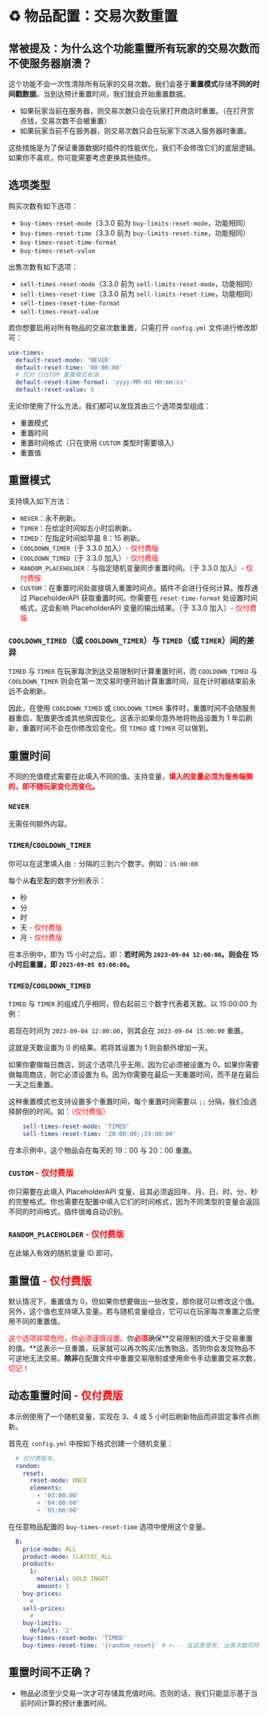 # ♻️ 物品配置：交易次数重置

## 常被提及：为什么这个功能重置所有玩家的交易次数而不使服务器崩溃？

这个功能不会一次性清除所有玩家的交易次数。我们会基于**重置模式**存储**不同的时间戳数据**。当到达预计重置时间，我们就会开始重置数据。

* 如果玩家当前在服务器，则交易次数只会在玩家打开商店时重置。（在打开赏点钱，交易次数不会被重置）
* 如果玩家当前不在服务器，则交易次数只会在玩家下次进入服务器时重置。

这些措施是为了保证重置数据时插件的性能优化，我们不会修改它们的底层逻辑。如果你不喜欢，你可能需要考虑更换其他插件。

## 选项类型

购买次数有如下选项：

* `buy-times-reset-mode`（3.3.0 前为 `buy-limits-reset-mode`，功能相同）
* `buy-times-reset-time`（3.3.0 前为 `buy-limits-reset-time`，功能相同）
* `buy-times-reset-time-format`
* `buy-times-reset-value`

出售次数有如下选项：

* `sell-times-reset-mode`（3.3.0 前为 `sell-limits-reset-mode`，功能相同）
* `sell-times-reset-time`（3.3.0 前为 `sell-limits-reset-time`，功能相同）
* `sell-times-reset-time-format`
* `sell-times-reset-value`

若你想要启用对所有物品的交易次数重置，只需打开 `config.yml` 文件进行修改即可：

``` YAML
use-times:
  default-reset-mode: 'NEVER'
  default-reset-time: '00:00:00'
  # 仅对 CUSTOM 重置模式有效.
  default-reset-time-format: 'yyyy-MM-dd HH:mm:ss'
  default-reset-value: 0
```

无论你使用了什么方法，我们都可以发现其由三个选项类型组成：

* 重置模式
* 重置时间
* 重置时间格式（只在使用 `CUSTOM` 类型时需要填入）
* 重置值

## 重置模式

支持填入如下方法：

* `NEVER`：永不刷新。
* `TIMER`：在给定时间如五小时后刷新。
* `TIMED`：在指定时间如早晨 8：15 刷新。
* `COOLDOWN_TIMER`（于 3.3.0 加入）<font color="red">- 仅付费版</font>
* `COOLDOWN_TIMED`（于 3.3.0 加入）<font color="red">- 仅付费版</font>
* `RANDOM_PLACEHOLDER`：与指定随机变量同步重置时间。（于 3.3.0 加入）<font color="red">- 仅付费版</font>
* `CUSTOM`：在重置时间处直接填入重置时间点，插件不会进行任何计算。推荐通过 PlaceholderAPI 获取重置时间。你需要在 `reset-time-format` 处设置时间格式，这会影响 PlaceholderAPI 变量的输出结果。（于 3.3.0 加入）<font color="red">- 仅付费版</font>

### `COOLDOWN_TIMED`（或 `COOLDOWN_TIMER`）与 `TIMED`（或 `TIMER`）间的差异

`TIMED` 与 `TIMER` 在玩家每次到达交易限制时计算重置时间，而 `COOLDOWN_TIMED` 与 `COOLDOWN_TIMER` 则会在第一次交易时便开始计算重置时间，且在计时器结束前永远不会刷新。

因此，在使用 `COOLDOWN_TIMED` 或 `COOLDOWN_TIMER` 事件时，重置时间不会随服务器重启、配置更改或其他原因变化。这表示如果你意外地将物品设置为 1 年后刷新，重置时间不会在你修改后变化，但 `TIMED` 或 `TIMER` 可以做到。

## 重置时间

不同的充值模式需要在此填入不同的值。支持变量，<font color="red">**填入的变量必须为服务端侧的，即不随玩家变化而变化。**</font>

### `NEVER`

无需任何额外内容。

### `TIMER`/`COOLDOWN_TIMER`

你可以在这里填入由 `:` 分隔的三到六个数字。例如：`15:00:00`

每个从**右**至**左**的数字分别表示：

* 秒
* 分
* 时
* 天 <font color="red">- 仅付费版</font>
* 月 <font color="red">- 仅付费版</font>

在本示例中，即为 15 小时之后。即：**若时间为 `2023-09-04 12:00:00`。则会在 15 小时后重置，即 `2023-09-05 03:00:00`。**

### `TIMED`/`COOLDOWN_TIMED`

`TIMED` 与 `TIMER` 的组成几乎相同，但右起前三个数字代表着天数。以 15:00:00 为例：

若现在时间为 `2023-09-04 12:00:00`，则其会在 `2023-09-04 15:00:00` 重置。

这就是天数设置为 0 的结果。若将其设置为 1 则会额外增加一天。

如果你要做每日商店，则这个选项几乎无用，因为它必须被设置为 0，如果你需要做每周商店，则它必须设置为 6。因为你需要在最后一天重置时间，而不是在最后一天之后重置。

这种重置模式也支持设置多个重置时间，每个重置时间需要以 `;;` 分隔，我们会选择醉倒的时间。如：<font color="red">（仅付费版）</font>

``` YAML
    sell-times-reset-mode: 'TIMED'
    sell-times-reset-time: '20:00:00;;19:00:00'
```

在本示例中，这个物品会在每天的 19：00 与 20：00 重置。

### `CUSTOM` <font color="red">- 仅付费版</font>

你只需要在此填入 PlaceholderAPI 变量，且其必须返回年、月、日、时、分、秒的完整格式。你也需要在配置中填入它们的时间格式，因为不同类型的变量会返回不同的时间格式，插件很难自动识别。

### `RANDOM_PLACEHOLDER` <font color="red">- 仅付费版</font>

在此输入有效的随机变量 ID 即可。

## 重置值 <font color="red">- 仅付费版</font>

默认情况下，重置值为 0，但如果你想要做出一些改变，那你就可以修改这个值。另外，这个值也支持填入变量。若与随机变量组合，它可以在玩家每次重置之后使用不同的重置值。

<font color="red">这个选项非常危险，你必须谨慎设置。</font>你<font color="red">**必须**</font>确保**交易限制的值大于交易重置的值。**这表示一旦重置，玩家就可以再次购买/出售物品，否则你会发现物品不可逆地无法交易，**除非**在配置文件中重置交易限制或使用命令手动重置交易次数，<font color="red">切记</font>！

## 动态重置时间 <font color="red">- 仅付费版</font>

本示例使用了一个随机变量，实现在 3、4 或 5 小时后刷新物品而非固定事件点刷新。

首先在 `config.yml` 中按如下格式创建一个随机变量：

``` YAML
  # 仅付费版本。
  random:
    reset:
      reset-mode: ONCE
      elements:
        - '03:00:00'
        - '04:00:00'
        - '05:00:00'
```

在任意物品配置的 `buy-times-reset-time` 选项中使用这个变量。

``` YAML
  B:
    price-mode: ALL
    product-mode: CLASSIC_ALL
    products:
      1:
        material: GOLD_INGOT
        amount: 1
    buy-prices:
      # 
    sell-prices:
      #
    buy-limits:
      default: '2'
    buy-times-reset-mode: 'TIMED'
    buy-times-reset-time: '{random_reset}' # <--- 在这里使用, 出售次数同样有效!
```

## 重置时间不正确？

* 物品必须至少交易一次才可存储其充值时间。否则的话，我们只能显示基于当前时间计算的预计重置时间。